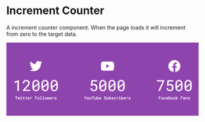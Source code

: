 # Increment Counter
A increment counter component. When the page loads it will increment from zero to the target data.

<img src="/increment-counter.gif" alt="increment counter">